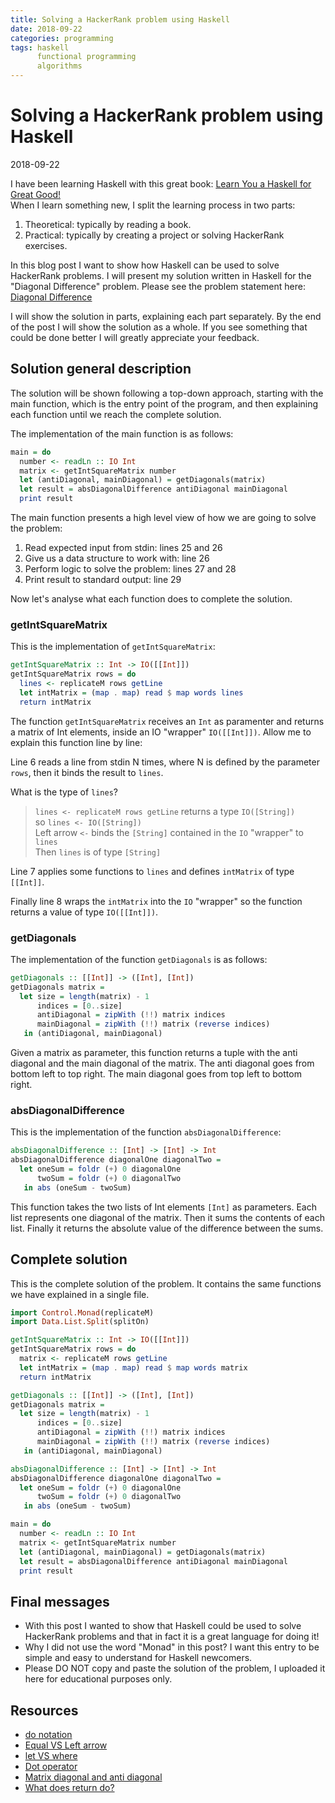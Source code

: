 ```yaml
---
title: Solving a HackerRank problem using Haskell
date: 2018-09-22
categories: programming
tags: haskell
      functional programming
      algorithms
---
```


# Solving a HackerRank problem using Haskell

2018-09-22

I have been learning Haskell with this great book: [Learn You a Haskell for Great Good!](http://learnyouahaskell.com/)<br>
When I learn something new, I split the learning process in two parts:

1. Theoretical: typically by reading a book.
1. Practical: typically by creating a project or solving HackerRank exercises.

In this blog post I want to show how Haskell can be used to solve HackerRank problems. I will present my solution written in Haskell for the "Diagonal Difference" problem. Please see the problem statement here: [Diagonal Difference](https://www.hackerrank.com/challenges/diagonal-difference/problem)

I will show the solution in parts, explaining each part separately. By the end of the post I will show the solution as a whole. If you see something that could be done better I will greatly appreciate your feedback.

## Solution general description

The solution will be shown following a top-down approach, starting with the main function, which is the entry point of the program, and then explaining each function until we reach the complete solution.

The implementation of the main function is as follows:

```haskell linenums="24"
main = do
  number <- readLn :: IO Int
  matrix <- getIntSquareMatrix number
  let (antiDiagonal, mainDiagonal) = getDiagonals(matrix)
  let result = absDiagonalDifference antiDiagonal mainDiagonal
  print result
```

The main function presents a high level view of how we are going to solve the problem:

1. Read expected input from stdin: lines 25 and 26
1. Give us a data structure to work with: line 26
1. Perform logic to solve the problem: lines 27 and 28
1. Print result to standard output: line 29

Now let's analyse what each function does to complete the solution.

### getIntSquareMatrix

This is the implementation of `getIntSquareMatrix`:

```haskell linenums="4"
getIntSquareMatrix :: Int -> IO([[Int]])
getIntSquareMatrix rows = do
  lines <- replicateM rows getLine
  let intMatrix = (map . map) read $ map words lines
  return intMatrix
```

The function `getIntSquareMatrix` receives an `Int` as paramenter and returns a matrix of Int elements, inside an IO "wrapper" `IO([[Int]])`. Allow me to explain this function line by line:

Line 6 reads a line from stdin N times, where N is defined by the parameter `rows`, then it binds the result to `lines`.

What is the type of `lines`?

>`lines <- replicateM rows getLine` returns a type `IO([String])`<br>
> so `lines <- IO([String])`<br>
> Left arrow `<-` binds the `[String]` contained in the `IO` "wrapper" to `lines`<br>
> Then `lines` is of type `[String]`

Line 7 applies some functions to `lines` and defines `intMatrix` of type `[[Int]]`.

Finally line 8 wraps the `intMatrix` into the `IO` "wrapper" so the function returns a value of type `IO([[Int]])`.

### getDiagonals

The implementation of the function `getDiagonals` is as follows:

```haskell linenums="10"
getDiagonals :: [[Int]] -> ([Int], [Int])
getDiagonals matrix =
  let size = length(matrix) - 1
      indices = [0..size]
      antiDiagonal = zipWith (!!) matrix indices
      mainDiagonal = zipWith (!!) matrix (reverse indices)
   in (antiDiagonal, mainDiagonal)
```

Given a matrix as parameter, this function returns a tuple with the anti diagonal and the main diagonal of the matrix. The anti diagonal goes from bottom left to top right. The main diagonal goes from top left to bottom right.

### absDiagonalDifference

This is the implementation of the function `absDiagonalDifference`:

```haskell linenums="18"
absDiagonalDifference :: [Int] -> [Int] -> Int
absDiagonalDifference diagonalOne diagonalTwo =
  let oneSum = foldr (+) 0 diagonalOne
      twoSum = foldr (+) 0 diagonalTwo
   in abs (oneSum - twoSum)
```

This function takes the two lists of Int elements `[Int]` as parameters. Each list represents one diagonal of the matrix. Then it sums the contents of each list. Finally it returns the absolute value of the difference between the sums.

## Complete solution

This is the complete solution of the problem. It contains the same functions we have explained in a single file.

```haskell linenums="1"
import Control.Monad(replicateM)
import Data.List.Split(splitOn)

getIntSquareMatrix :: Int -> IO([[Int]])
getIntSquareMatrix rows = do
  matrix <- replicateM rows getLine
  let intMatrix = (map . map) read $ map words matrix
  return intMatrix

getDiagonals :: [[Int]] -> ([Int], [Int])
getDiagonals matrix =
  let size = length(matrix) - 1
      indices = [0..size]
      antiDiagonal = zipWith (!!) matrix indices
      mainDiagonal = zipWith (!!) matrix (reverse indices)
   in (antiDiagonal, mainDiagonal)

absDiagonalDifference :: [Int] -> [Int] -> Int
absDiagonalDifference diagonalOne diagonalTwo =
  let oneSum = foldr (+) 0 diagonalOne
      twoSum = foldr (+) 0 diagonalTwo
   in abs (oneSum - twoSum)

main = do
  number <- readLn :: IO Int
  matrix <- getIntSquareMatrix number
  let (antiDiagonal, mainDiagonal) = getDiagonals(matrix)
  let result = absDiagonalDifference antiDiagonal mainDiagonal
  print result
```

## Final messages

* With this post I wanted to show that Haskell could be used to solve HackerRank problems and that in fact it is a great language for doing it!
* Why I did not use the word "Monad" in this post? I want this entry to be simple and easy to understand for Haskell newcomers.
* Please DO NOT copy and paste the solution of the problem, I uploaded it here for educational purposes only.

## Resources

* [do notation](https://en.wikibooks.org/wiki/Haskell/do_notation)
* [Equal VS Left arrow](https://stackoverflow.com/questions/28624408/equal-vs-left-arrow-symbols-in-haskell)
* [let VS where](https://wiki.haskell.org/Let_vs._Where)
* [Dot operator](https://stackoverflow.com/questions/631284/dot-operator-in-haskell-need-more-explanation)
* [Matrix diagonal and anti diagonal](https://en.wikipedia.org/wiki/Main_diagonal)
* [What does return do?](https://stackoverflow.com/a/15324633/2420718)

